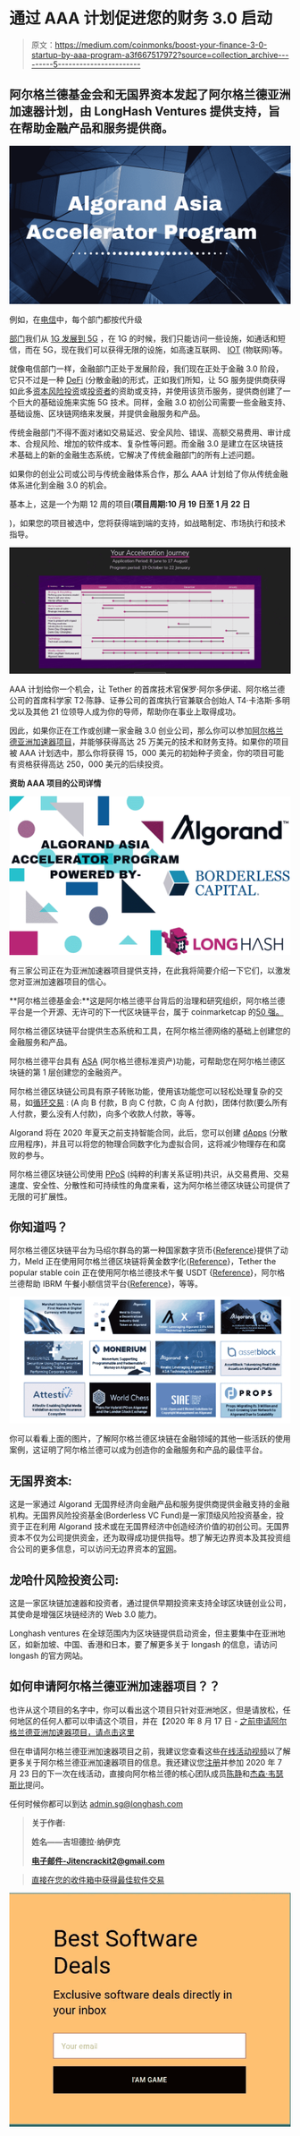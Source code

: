 # 通过 AAA 计划促进您的财务 3.0 启动

> 原文：<https://medium.com/coinmonks/boost-your-finance-3-0-startup-by-aaa-program-a3f667517972?source=collection_archive---------5----------------------->

## 阿尔格兰德基金会和无国界资本发起了阿尔格兰德亚洲加速器计划，由 LongHash Ventures 提供支持，旨在帮助金融产品和服务提供商。

![](img/a26f2eec504db8ab9eeb6cded6cc862a.png)

例如，在[电信](https://www.investopedia.com/ask/answers/070815/what-telecommunications-sector.asp)中，每个部门都按代升级

[部门](https://www.investopedia.com/ask/answers/070815/what-telecommunications-sector.asp)我们从 [1G 发展到 5G](https://www.researchgate.net/publication/263657708_Digital_Society_from_1G_to_5G_A_Comparative_Study) ，在 1G 的时候，我们只能访问一些设施，如通话和短信，而在 5G，现在我们可以获得无限的设施，如高速互联网、 [IOT](https://internetofthingsagenda.techtarget.com/definition/Internet-of-Things-IoT) (物联网)等。

就像电信部门一样，金融部门正处于发展阶段，我们现在正处于金融 3.0 阶段，它只不过是一种 [DeFi](https://blog.coincodecap.com/the-ultimate-guide-to-defi-decentralized-finance) (分散金融)的形式，正如我们所知，让 5G 服务提供商获得如此多[资本风险投资](https://www.investopedia.com/terms/v/venturecapital.asp)或[投资者](https://www.investopedia.com/terms/i/investor.asp)的资助或支持，并使用该货币服务，提供商创建了一个巨大的基础设施来实施 5G 技术。同样，金融 3.0 初创公司需要一些金融支持、基础设施、区块链网络来发展，并提供金融服务和产品。

传统金融部门不得不面对诸如交易延迟、安全风险、错误、高额交易费用、审计成本、合规风险、增加的软件成本、复杂性等问题。而金融 3.0 是建立在区块链技术基础上的新的金融生态系统，它解决了传统金融部门的所有上述问题。

如果你的创业公司或公司与传统金融体系合作，那么 AAA 计划给了你从传统金融体系进化到金融 3.0 的机会。

基本上，这是一个为期 12 周的项目(**项目周期:10 月 19 日至 1 月 22 日**

)，如果您的项目被选中，您将获得端到端的支持，如战略制定、市场执行和技术指导。

![](img/6dea3fcba166eaa9187b2d4d06f3020c.png)

AAA 计划给你一个机会，让 Tether 的首席技术官保罗·阿尔多伊诺、阿尔格兰德公司的首席科学家 T2·陈静、证券公司的首席执行官兼联合创始人 T4·卡洛斯·多明戈以及其他 21 位领导人成为你的导师，帮助你在事业上取得成功。

因此，如果你正在工作或创建一家金融 3.0 创业公司，那么你可以参加[阿尔格兰德亚洲加速器项目](https://algorand.foundation/algorand_asia_accelerator)，并能够获得高达 25 万美元的技术和财务支持。如果你的项目被 AAA 计划选中，那么你将获得 15，000 美元的初始种子资金，你的项目可能有资格获得高达 250，000 美元的后续投资。

**资助 AAA 项目的公司详情**

![](img/e2e44e05cf80767f6a4913c7ab32637f.png)

有三家公司正在为亚洲加速器项目提供支持，在此我将简要介绍一下它们，以激发您对亚洲加速器项目的信心。

**阿尔格兰德基金会:**这是阿尔格兰德平台背后的治理和研究组织，阿尔格兰德平台是一个开源、无许可的下一代区块链平台，属于 coinmarketcap 的[50 强。](https://coinmarketcap.com/currencies/algorand/)

阿尔格兰德区块链平台提供生态系统和工具，在阿尔格兰德网络的基础上创建您的金融服务和产品。

阿尔格兰德平台具有 [ASA](/algorand/algorand-standard-assets-efda8afcfc0a) (阿尔格兰德标准资产)功能，可帮助您在阿尔格兰德区块链的第 1 层创建您的金融资产。

阿尔格兰德区块链公司具有原子转账功能，使用该功能您可以轻松处理复杂的交易，如[循环交易](https://www.investopedia.com/terms/c/circulartrading.asp) : (A 向 B 付款，B 向 C 付款，C 向 A 付款)，团体付款(要么所有人付款，要么没有人付款)，向多个收款人付款，等等。

Algorand 将在 2020 年夏天之前支持智能合同，此后，您可以创建 [dApps](https://blockgeeks.com/guides/dapps/) (分散应用程序)，并且可以将您的物理合同数字化为虚拟合同，这将减少物理存在和腐败的参与。

阿尔格兰德区块链公司使用 [PPoS](https://www.algorand.com/what-we-do/technology/pure-proof-of-stake) (纯粹的利害关系证明)共识，从交易费用、交易速度、安全性、分散性和可持续性的角度来看，这为阿尔格兰德区块链公司提供了无限的可扩展性。

## **你知道吗？**

阿尔格兰德区块链平台为马绍尔群岛的第一种国家数字货币{[Reference](https://cointelegraph.com/news/marshall-islands-sovereign-digital-currency-will-be-based-on-algorand)}提供了动力，Meld 正在使用阿尔格兰德区块链将黄金数字化{[Reference](https://cointelegraph.com/news/australian-startup-offers-new-spin-on-tokenized-gold-trading)}，Tether the popular stable coin 正在使用阿尔格兰德技术午餐 USDT {[Reference](https://cointelegraph.com/news/tether-launches-usdt-stablecoin-on-algorand-blockchain)}，阿尔格兰德帮助 IBRM 午餐小额信贷平台{[Reference](https://cointelegraph.com/news/ibmr-and-blockchain-firm-algorand-launch-microfinance-platform)}，等等。

![](img/6013f8eafd6be5bc0425ca307e5468b7.png)

你可以看看上面的图片，了解阿尔格兰德区块链在金融领域的其他一些活跃的使用案例，这证明了阿尔格兰德可以成为创造你的金融服务和产品的最佳平台。

## **无国界资本:**

这是一家通过 Algorand 无国界经济向金融产品和服务提供商提供金融支持的金融机构。无国界风险投资基金(Borderless VC Fund)是一家顶级风险投资基金，投资于正在利用 Algorand 技术或在无国界经济中创造经济价值的初创公司。无国界资本不仅为公司提供资金，还为取得成功提供指导。想了解无边界资本及其投资组合公司的更多信息，可以访问无边界资本的[官网](https://borderlesscapital.io/)。

## **龙哈什风险投资公司:**

这是一家区块链加速器和投资者，通过提供早期投资来支持全球区块链创业公司，其使命是增强区块链经济的 Web 3.0 能力。

Longhash ventures 在全球范围内为区块链提供启动资金，但主要集中在亚洲地区，如新加坡、中国、香港和日本，要了解更多关于 longash 的信息，请访问 longash 的官方网站。

## **如何申请阿尔格兰德亚洲加速器项目？？**

也许从这个项目的名字中，你可以看出这个项目只针对亚洲地区，但是请放松，任何地区的任何人都可以申请这个项目，并在【2020 年 8 月 17 日 - [之前申请阿尔格兰德亚洲加速器项目，请点击这里](https://www.longhashventures.com/algorandapplication)

但在申请阿尔格兰德亚洲加速器项目之前，我建议您查看这些[在线活动视频](https://www.crowdcast.io/e/stfshxwm)以了解更多关于阿尔格兰德亚洲加速器项目的信息。我还建议您[注册](https://e27.co/event/building-on-better-a-guide-to-algorand-blockchain/)并参加 2020 年 7 月 23 日的下一次在线活动，直接向阿尔格兰德的核心团队成员[陈静](https://www.linkedin.com/in/jing-chen-algorand/)和[杰森·韦瑟斯比](https://www.linkedin.com/in/jasonweathersby/)提问。

任何时候你都可以到达 admin.sg@longhash.com

> **关于作者:**
> 
> **姓名——吉坦德拉·纳伊克**
> 
> **电子邮件-Jitencrackit2@gmail.com**

> [直接在您的收件箱中获得最佳软件交易](https://coincodecap.com/?utm_source=coinmonks)

[![](img/7c0b3dfdcbfea594cc0ae7d4f9bf6fcb.png)](https://coincodecap.com/?utm_source=coinmonks)